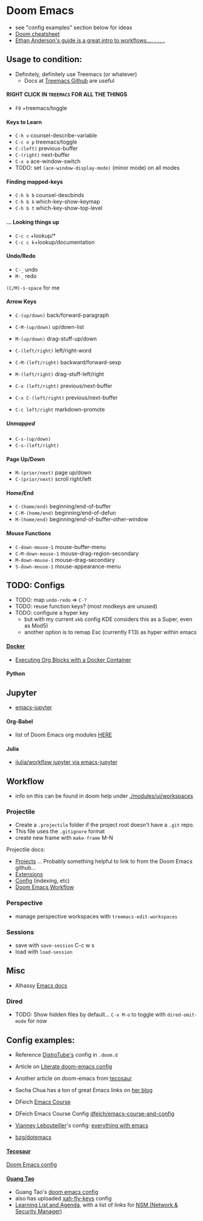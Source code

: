 # Doom Emacs

- see "config examples" section below for ideas
- [Doom cheatsheet](https://gist.github.com/hjertnes/9e14416e8962ff5f03c6b9871945b165)
- [Ethan Anderson's guide is a great intro to workflows.... . . . .](https://ethanaa.com/blog/switching-to-doom-emacs/)

## Usage to condition:

- Definitely, definitely use Treemacs (or whatever) 
  - Docs at [Treemacs Github](https://github.com/Alexander-Miller/treemacs) are useful

#### RIGHT CLICK IN `TREEMACS` FOR ALL THE THINGS

- `F9` +treemacs/toggle

#### Keys to Learn

- `C-h v` counsel-describe-variable
- `C-c o p` treemacs/toggle
- `C-(left)` previous-buffer 
- `C-(right)` next-buffer
- `C-x o` ace-window-switch
- TODO: set `(ace-window-display-mode)` (minor mode) on all modes

#### Finding mapped-keys

- `C-h b b` counsel-descbinds
- `C-h b k` which-key-show-keymap
- `C-h b t` which-key-show-top-level

#### ... Looking things up

- `C-c c` +lookup/*
- `C-c c k`+lookup/documentation

#### Undo/Redo

- `C-_` undo 
- `M-_` redo 

`(C/M)-s-space` for me

#### Arrow Keys

- `C-(up/down)` back/forward-paragraph
- `C-M-(up/down)` up/down-list
- `M-(up/down)` drag-stuff-up/down

- `C-(left/right)` left/right-word
- `C-M-(left/right)` backward/forward-sexp
- `M-(left/right)` drag-stuff-left/right
- `C-x (left/right)` previous/next-buffer
- `C-x C-(left/right)` previous/next-buffer 

- `C-c left/right` markdown-promote

##### Unmapped 

- `C-s-(up/down)` 
- `C-s-(left/right)` 

#### Page Up/Down

- `M-(prior/next)` page up/down
- `C-(prior/next)` scroll right/left

#### Home/End

- `C-(home/end)` beginning/end-of-buffer
- `C-M-(home/end)` beginning/end-of-defun
- `M-(home/end)` beginning/end-of-buffer-other-window

#### Mouse Functions

- `C-down-mouse-1` mouse-buffer-menu
- `C-M-down-mouse-1` mouse-drag-region-secondary
- `M-down-mouse-1` mouse-drag-secondary
- `S-down-mouse-1` mouse-appearance-menu


## TODO: Configs

- TODO: map `undo-redo` => `C-?`
- TODO: reuse function keys? (most modkeys are unused)
- TODO: configure a hyper key 
  - but with my current `xkb` config KDE considers this as a Super, even as Mod5)
  - another option is to remap Esc (currently F13) as hyper within emacs

#### [Docker](https://github.com/hlissner/doom-emacs/blob/develop/modules/tools/docker/README.org)

- [Executing Org Blocks with a Docker Container](https://www.reddit.com/r/emacs/comments/c3bz6e/executing_org_blocks_with_a_docker_container/)

#### Python

## Jupyter

- [emacs-jupyter](https://github.com/burakbayramli/emacs-jupyter)

#### Org-Babel

- list of Doom Emacs org modules [HERE](https://github.com/hlissner/doom-emacs/tree/develop/modules/lang/org)


#### Julia

- [ijulia/workflow jupyter via emacs-jupyter](https://discourse.julialang.org/t/jupyter-integration-with-emacs/21496/5)

## Workflow 

- info on this can be found in doom help under [./modules/ui/workspaces](https://github.com/hlissner/doom-emacs/tree/5b3f52f5fb98cc3af653b043d809254cebe04e6a/modules/ui/workspaces)

### Projectile

- Create a `.projectile` folder if the project root doesn't have a `.git` repo.
- This file uses the `.gitignore` format
- create new frame with `make-frame` M-N

Projectile docs:

- [Projects](https://docs.projectile.mx/projectile/projects.html) ... Probably
  something helpful to link to from the Doom Emacs github...
- [Extensions](https://docs.projectile.mx/projectile/extensions.html)
- [Config](https://docs.projectile.mx/projectile/configuration.html) (indexing, etc)  
- [Doom Emacs Workflow](https://noelwelsh.com/posts/2019-01-10-doom-emacs.html)

### Perspective

- manage perspective workspaces with `treemacs-edit-workspaces`

### Sessions

- save with `save-session` C-c w s
- load with `load-session`


## Misc


- Alhassy [Emacs docs](https://github.com/alhassy/emacs.d)

### Dired

- TODO: Show hidden files by default... `C-x M-o` to toggle with `dired-omit-mode` for now



## Config examples:

- Reference [DistroTube's](https://gitlab.com/dwt1/dotfiles) config in `.doom.d`
- Article on [Literate doom-emacs config](https://dotdoom.rgoswami.me/config.html)
- Another article on doom-emacs from [tecosaur](https://tecosaur.github.io/emacs-config/config.html)
- Sacha Chua has a ton of great Emacs links on [her blog](https://sachachua.com/blog/about)
- DFeich [Emacs Course](https://github.com/dfeich/emacs-course)
- DFeich Emacs Course Config [dfeich/emacs-course-and-config](https://github.com/dfeich/emacs-course-and-config/blob/master/init.el)

- [Vianney Lebouteiller](http://irfu.cea.fr/Pisp/vianney.lebouteiller/)'s config: [everything with emacs](http://irfu.cea.fr/Pisp/vianney.lebouteiller/emacs.html)
- [bzg/dotemacs](https://github.com/bzg/dotemacs/blob/master/emacs.org)

#### [Tecosaur](https://tecosaur.github.io)

[Doom Emacs config](https://tecosaur.github.io/emacs-config/config.html)

#### [Guang Tao](https://www.gtrun.org/) 

- Guang Tao's [doom emacs config](https://www.gtrun.org/custom/config.html)
- also has uploaded [xah-fly-keys](http://ergoemacs.org/misc/ergoemacs_vi_mode.html) config
- [Learning List and Agenda](https://www.gtrun.org/custom/), with a list of
  links for [NSM (Network & Security Manager)](https://www.gtrun.org/custom/nsmorg)

